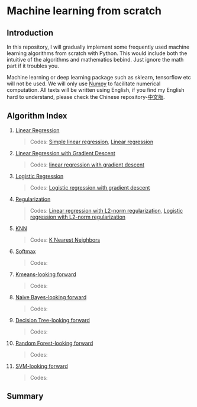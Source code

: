 # Machine learning from scratch

## Introduction

In this repository, I will gradually implement some frequently used machine learning algorithms from scratch with Python. This would include both the intuitive of the algorithms and mathematics bebind. Just ignore the math part if it troubles you. 

Machine learning or deep learning package such as sklearn, tensorflow etc will not be used. We will only use [Numpy](http://www.numpy.org/) to facilitate numerical computation. All texts will be written using English, if you find my English hard to understand, please check the Chinese repository-[中文版](https://github.com/chenxingwei/machine_learning_from_scrach_Chinese/tree/master).

## Algorithm Index

1. [Linear Regression](https://github.com/chenxingwei/machine_learning_from_scratch/blob/master/algorithm/1.linearRegression.md)

    > Codes: [Simple linear regression](https://github.com/chenxingwei/machine_learning_from_scratch/blob/master/codes/simple_linear_regression.py), [Linear regression](https://github.com/chenxingwei/machine_learning_from_scratch/blob/master/codes/linear_regression.py)

2. [Linear Regression with Gradient Descent](https://github.com/chenxingwei/machine_learning_from_scratch/blob/master/algorithm/2.linearRegressionGradientDescent.md)

    > Codes: [linear regression with gradient descent](https://github.com/chenxingwei/machine_learning_from_scratch/blob/master/codes/linear_regression_gd.py)

3. [Logistic Regression](https://github.com/chenxingwei/machine_learning_from_scratch/blob/master/algorithm/3.logisticRegression.md)
    > Codes: [Logistic regression with gradient descent](https://github.com/chenxingwei/machine_learning_from_scratch/blob/master/codes/logistic_regression.py)

4. [Regularization](https://github.com/chenxingwei/machine_learning_from_scratch/blob/master/algorithm/4.regularization.md)
    > Codes: [Linear regression with L2-norm regularization](https://github.com/chenxingwei/machine_learning_from_scratch/blob/master/codes/linear_regression_l2.py), [Logistic regression with L2-norm regularization](https://github.com/chenxingwei/machine_learning_from_scratch/blob/master/codes/logistic_regression_l2.py)

5. [KNN](https://github.com/chenxingwei/machine_learning_from_scratch/blob/master/algorithm/5.KNN.md)
    
    > Codes: [K Nearest Neighbors](https://github.com/chenxingwei/machine_learning_from_scratch/blob/master/codes/KNN.py)

6. [Softmax](https://github.com/chenxingwei/machine_learning_from_scratch/blob/master/algorithm/6.softmax.md)
    
    > Codes: 

7. [Kmeans-looking forward]()
    
    > Codes:

8. [Naive Bayes-looking forward]()
    
    > Codes:

9. [Decision Tree-looking forward]()
    
    > Codes:

10. [Random Forest-looking forward]()
    
    > Codes:

11. [SVM-looking forward]()
    
    > Codes:

## Summary

